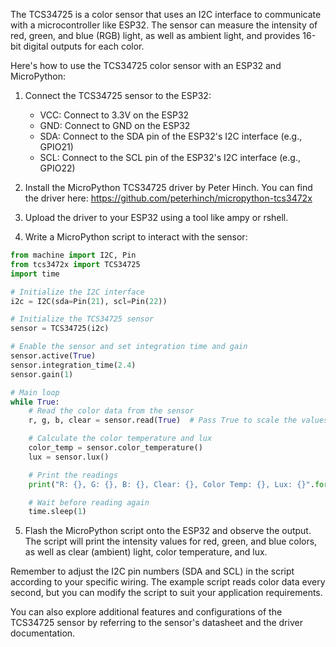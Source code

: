 The TCS34725 is a color sensor that uses an I2C interface to communicate with a microcontroller like ESP32. The sensor can measure the intensity of red, green, and blue (RGB) light, as well as ambient light, and provides 16-bit digital outputs for each color. 

Here's how to use the TCS34725 color sensor with an ESP32 and MicroPython:

1. Connect the TCS34725 sensor to the ESP32:
   - VCC: Connect to 3.3V on the ESP32
   - GND: Connect to GND on the ESP32
   - SDA: Connect to the SDA pin of the ESP32's I2C interface (e.g., GPIO21)
   - SCL: Connect to the SCL pin of the ESP32's I2C interface (e.g., GPIO22)

2. Install the MicroPython TCS34725 driver by Peter Hinch. You can find the driver here: https://github.com/peterhinch/micropython-tcs3472x

3. Upload the driver to your ESP32 using a tool like ampy or rshell.

4. Write a MicroPython script to interact with the sensor:

```python
from machine import I2C, Pin
from tcs3472x import TCS34725
import time

# Initialize the I2C interface
i2c = I2C(sda=Pin(21), scl=Pin(22))

# Initialize the TCS34725 sensor
sensor = TCS34725(i2c)

# Enable the sensor and set integration time and gain
sensor.active(True)
sensor.integration_time(2.4)
sensor.gain(1)

# Main loop
while True:
    # Read the color data from the sensor
    r, g, b, clear = sensor.read(True)  # Pass True to scale the values to the range 0-255

    # Calculate the color temperature and lux
    color_temp = sensor.color_temperature()
    lux = sensor.lux()

    # Print the readings
    print("R: {}, G: {}, B: {}, Clear: {}, Color Temp: {}, Lux: {}".format(r, g, b, clear, color_temp, lux))

    # Wait before reading again
    time.sleep(1)
```

5. Flash the MicroPython script onto the ESP32 and observe the output. The script will print the intensity values for red, green, and blue colors, as well as clear (ambient) light, color temperature, and lux.

Remember to adjust the I2C pin numbers (SDA and SCL) in the script according to your specific wiring. The example script reads color data every second, but you can modify the script to suit your application requirements.

You can also explore additional features and configurations of the TCS34725 sensor by referring to the sensor's datasheet and the driver documentation.
